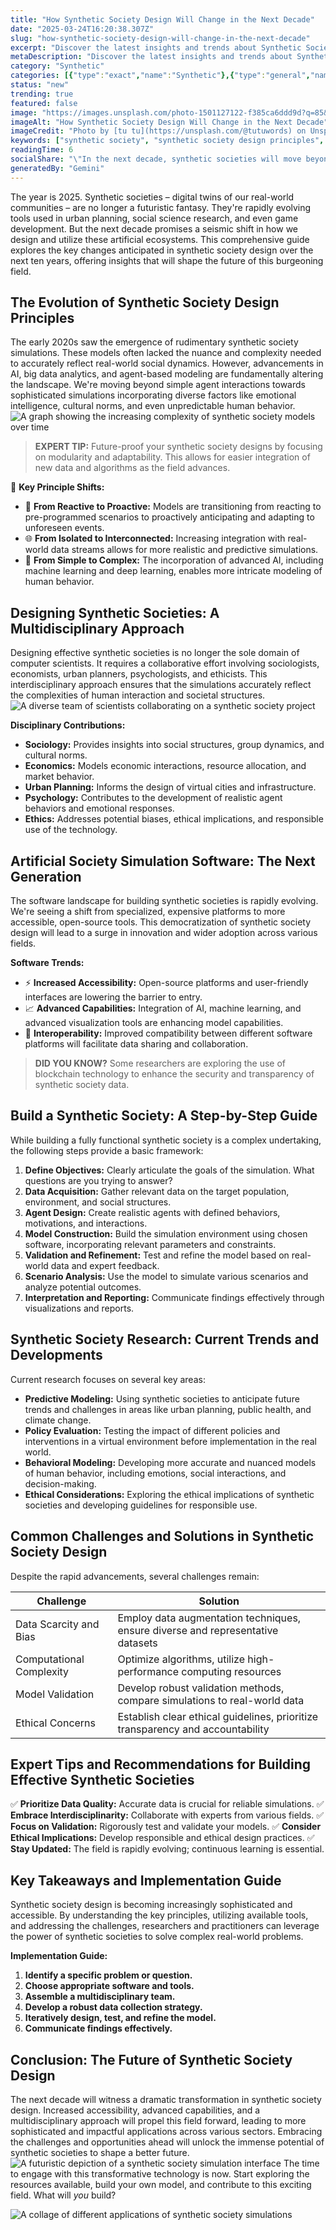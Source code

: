 ```yaml
---
title: "How Synthetic Society Design Will Change in the Next Decade"
date: "2025-03-24T16:20:38.307Z"
slug: "how-synthetic-society-design-will-change-in-the-next-decade"
excerpt: "Discover the latest insights and trends about Synthetic Society Design. This comprehensive guide covers everything you need to know about Synthetic Society Design in 2025."
metaDescription: "Discover the latest insights and trends about Synthetic Society Design. This comprehensive guide covers everything you need to know about Synthetic Society..."
category: "Synthetic"
categories: [{"type":"exact","name":"Synthetic"},{"type":"general","name":"Social Sciences"},{"type":"medium","name":"Social Engineering"},{"type":"specific","name":"Simulation Modeling"},{"type":"niche","name":"Agent-Based Modeling"}]
status: "new"
trending: true
featured: false
image: "https://images.unsplash.com/photo-1501127122-f385ca6ddd9d?q=85&w=1200&fit=max&fm=webp&auto=compress"
imageAlt: "How Synthetic Society Design Will Change in the Next Decade"
imageCredit: "Photo by [tu tu](https://unsplash.com/@tutuwords) on Unsplash"
keywords: ["synthetic society", "synthetic society design principles", "designing synthetic societies", "artificial society simulation", "synthetic society simulation software", "build a synthetic society", "synthetic society research", "synthetic society future implications", "best synthetic society models", "buy synthetic society simulation"]
readingTime: 6
socialShare: "\"In the next decade, synthetic societies will move beyond simple simulations to become proactive, interconnected digital twins, capable of predicting and adapting to unforeseen events – changing how we plan our future.\""
generatedBy: "Gemini"
---
```




The year is 2025.  Synthetic societies – digital twins of our real-world communities – are no longer a futuristic fantasy. They're rapidly evolving tools used in urban planning, social science research, and even game development. But the next decade promises a seismic shift in how we design and utilize these artificial ecosystems. This comprehensive guide explores the key changes anticipated in synthetic society design over the next ten years, offering insights that will shape the future of this burgeoning field.

## The Evolution of Synthetic Society Design Principles

The early 2020s saw the emergence of rudimentary synthetic society simulations.  These models often lacked the nuance and complexity needed to accurately reflect real-world social dynamics.  However, advancements in AI, big data analytics, and agent-based modeling are fundamentally altering the landscape.  We're moving beyond simple agent interactions towards sophisticated simulations incorporating diverse factors like emotional intelligence, cultural norms, and even unpredictable human behavior. ![A graph showing the increasing complexity of synthetic society models over time](https://images.unsplash.com/photo-1476357471311-43c0db9fb2b4?q=85&w=1200&fit=max&fm=webp&auto=compress)

> **EXPERT TIP:**  Future-proof your synthetic society designs by focusing on modularity and adaptability.  This allows for easier integration of new data and algorithms as the field advances.

🔑 **Key Principle Shifts:**

* 🧠 **From Reactive to Proactive:**  Models are transitioning from reacting to pre-programmed scenarios to proactively anticipating and adapting to unforeseen events.
* 🌐 **From Isolated to Interconnected:**  Increasing integration with real-world data streams allows for more realistic and predictive simulations.
* 🔬 **From Simple to Complex:**  The incorporation of advanced AI, including machine learning and deep learning, enables more intricate modeling of human behavior.

## Designing Synthetic Societies: A Multidisciplinary Approach

Designing effective synthetic societies is no longer the sole domain of computer scientists.  It requires a collaborative effort involving sociologists, economists, urban planners, psychologists, and ethicists. This interdisciplinary approach ensures that the simulations accurately reflect the complexities of human interaction and societal structures. ![A diverse team of scientists collaborating on a synthetic society project](https://images.unsplash.com/photo-1534670007418-fbb7f6cf32c3?q=85&w=1200&fit=max&fm=webp&auto=compress)

**Disciplinary Contributions:**

* **Sociology:** Provides insights into social structures, group dynamics, and cultural norms.
* **Economics:**  Models economic interactions, resource allocation, and market behavior.
* **Urban Planning:**  Informs the design of virtual cities and infrastructure.
* **Psychology:**  Contributes to the development of realistic agent behaviors and emotional responses.
* **Ethics:**  Addresses potential biases, ethical implications, and responsible use of the technology.

## Artificial Society Simulation Software: The Next Generation

The software landscape for building synthetic societies is rapidly evolving.  We're seeing a shift from specialized, expensive platforms to more accessible, open-source tools.  This democratization of synthetic society design will lead to a surge in innovation and wider adoption across various fields.

**Software Trends:**

* ⚡ **Increased Accessibility:** Open-source platforms and user-friendly interfaces are lowering the barrier to entry.
* 📈 **Advanced Capabilities:**  Integration of AI, machine learning, and advanced visualization tools are enhancing model capabilities.
* 🔄 **Interoperability:**  Improved compatibility between different software platforms will facilitate data sharing and collaboration.

> **DID YOU KNOW?** Some researchers are exploring the use of blockchain technology to enhance the security and transparency of synthetic society data.

## Build a Synthetic Society: A Step-by-Step Guide

While building a fully functional synthetic society is a complex undertaking, the following steps provide a basic framework:

1. **Define Objectives:** Clearly articulate the goals of the simulation. What questions are you trying to answer?
2. **Data Acquisition:** Gather relevant data on the target population, environment, and social structures.
3. **Agent Design:** Create realistic agents with defined behaviors, motivations, and interactions.
4. **Model Construction:**  Build the simulation environment using chosen software, incorporating relevant parameters and constraints.
5. **Validation and Refinement:**  Test and refine the model based on real-world data and expert feedback.
6. **Scenario Analysis:**  Use the model to simulate various scenarios and analyze potential outcomes.
7. **Interpretation and Reporting:**  Communicate findings effectively through visualizations and reports.

## Synthetic Society Research: Current Trends and Developments

Current research focuses on several key areas:

* **Predictive Modeling:**  Using synthetic societies to anticipate future trends and challenges in areas like urban planning, public health, and climate change.
* **Policy Evaluation:**  Testing the impact of different policies and interventions in a virtual environment before implementation in the real world.
* **Behavioral Modeling:**  Developing more accurate and nuanced models of human behavior, including emotions, social interactions, and decision-making.
* **Ethical Considerations:**  Exploring the ethical implications of synthetic societies and developing guidelines for responsible use.

## Common Challenges and Solutions in Synthetic Society Design

Despite the rapid advancements, several challenges remain:

| Challenge                     | Solution                                                                   |
|------------------------------|---------------------------------------------------------------------------|
| Data Scarcity and Bias       | Employ data augmentation techniques, ensure diverse and representative datasets |
| Computational Complexity      | Optimize algorithms, utilize high-performance computing resources             |
| Model Validation              | Develop robust validation methods, compare simulations to real-world data       |
| Ethical Concerns             | Establish clear ethical guidelines, prioritize transparency and accountability |

## Expert Tips and Recommendations for Building Effective Synthetic Societies

✅ **Prioritize Data Quality:** Accurate data is crucial for reliable simulations.
✅ **Embrace Interdisciplinarity:** Collaborate with experts from various fields.
✅ **Focus on Validation:** Rigorously test and validate your models.
✅ **Consider Ethical Implications:**  Develop responsible and ethical design practices.
✅ **Stay Updated:** The field is rapidly evolving; continuous learning is essential.

## Key Takeaways and Implementation Guide

Synthetic society design is becoming increasingly sophisticated and accessible.  By understanding the key principles, utilizing available tools, and addressing the challenges, researchers and practitioners can leverage the power of synthetic societies to solve complex real-world problems.

**Implementation Guide:**

1. **Identify a specific problem or question.**
2. **Choose appropriate software and tools.**
3. **Assemble a multidisciplinary team.**
4. **Develop a robust data collection strategy.**
5. **Iteratively design, test, and refine the model.**
6. **Communicate findings effectively.**

## Conclusion: The Future of Synthetic Society Design

The next decade will witness a dramatic transformation in synthetic society design.  Increased accessibility, advanced capabilities, and a multidisciplinary approach will propel this field forward, leading to more sophisticated and impactful applications across various sectors.  Embracing the challenges and opportunities ahead will unlock the immense potential of synthetic societies to shape a better future.  ![A futuristic depiction of a synthetic society simulation interface](https://images.unsplash.com/photo-1507238691740-187a5b1d37b8?q=85&w=1200&fit=max&fm=webp&auto=compress)  The time to engage with this transformative technology is now.  Start exploring the resources available, build your own model, and contribute to this exciting field.  What will *you* build?

![A collage of different applications of synthetic society simulations](https://images.unsplash.com/photo-1506097425191-7ad538b29cef?q=85&w=1200&fit=max&fm=webp&auto=compress)

